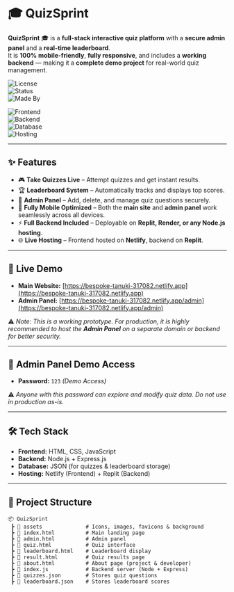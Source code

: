 # 🎓 QuizSprint  

**QuizSprint** 🎓 is a **full-stack interactive quiz platform** with a **secure admin panel** and a **real-time leaderboard**.  
It is **100% mobile-friendly**, **fully responsive**, and includes a **working backend** — making it a **complete demo project** for real-world quiz management.  

![License](https://img.shields.io/badge/license-MIT-green)  
![Status](https://img.shields.io/badge/status-Prototype-yellow)  
![Made By](https://img.shields.io/badge/made%20by-Sanket%20Padhyal-blue)  

![Frontend](https://img.shields.io/badge/Frontend-HTML%20%7C%20CSS%20%7C%20JavaScript-orange)  
![Backend](https://img.shields.io/badge/Backend-Node.js%20%2B%20Express.js-brightgreen)  
![Database](https://img.shields.io/badge/Database-JSON-lightgrey)  
![Hosting](https://img.shields.io/badge/Hosting-Netlify%20%7C%20Replit-purple)  

---

## ✨ Features  

- 🎮 **Take Quizzes Live** – Attempt quizzes and get instant results.  
- 🏆 **Leaderboard System** – Automatically tracks and displays top scores.  
- 🔐 **Admin Panel** – Add, delete, and manage quiz questions securely.  
- 📱 **Fully Mobile Optimized** – Both the **main site** and **admin panel** work seamlessly across all devices.  
- ⚡ **Full Backend Included** – Deployable on **Replit, Render, or any Node.js hosting**.  
- 🌐 **Live Hosting** – Frontend hosted on **Netlify**, backend on **Replit**.  

---

## 🚀 Live Demo  

- **Main Website:** [https://bespoke-tanuki-317082.netlify.app](https://bespoke-tanuki-317082.netlify.app)  
- **Admin Panel:** [https://bespoke-tanuki-317082.netlify.app/admin](https://bespoke-tanuki-317082.netlify.app/admin)  

⚠️ *Note: This is a working prototype. For production, it is highly recommended to host the **Admin Panel** on a separate domain or backend for better security.*  

---

## 🔑 Admin Panel Demo Access  

- **Password:** `123` *(Demo Access)*  

⚠️ *Anyone with this password can explore and modify quiz data. Do not use in production as-is.*  

---

## 🛠 Tech Stack  

- **Frontend:** HTML, CSS, JavaScript  
- **Backend:** Node.js + Express.js  
- **Database:** JSON (for quizzes & leaderboard storage)  
- **Hosting:** Netlify (Frontend) + Replit (Backend)  

---

## 📂 Project Structure  

```plaintext
📦 QuizSprint
 ┣ 📂 assets              # Icons, images, favicons & background
 ┣ 📜 index.html          # Main landing page
 ┣ 📜 admin.html          # Admin panel
 ┣ 📜 quiz.html           # Quiz interface
 ┣ 📜 leaderboard.html    # Leaderboard display
 ┣ 📜 result.html         # Quiz results page
 ┣ 📜 about.html          # About page (project & developer)
 ┣ 📜 index.js            # Backend server (Node + Express)
 ┣ 📜 quizzes.json        # Stores quiz questions
 ┣ 📜 leaderboard.json    # Stores leaderboard scores

